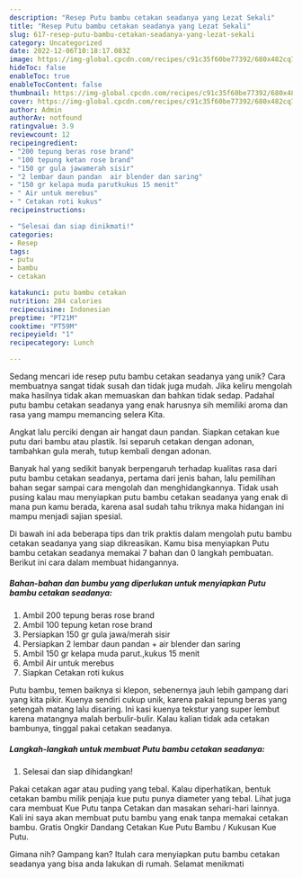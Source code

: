 ```yaml
---
description: "Resep Putu bambu cetakan seadanya yang Lezat Sekali"
title: "Resep Putu bambu cetakan seadanya yang Lezat Sekali"
slug: 617-resep-putu-bambu-cetakan-seadanya-yang-lezat-sekali
category: Uncategorized
date: 2022-12-06T10:18:17.083Z
image: https://img-global.cpcdn.com/recipes/c91c35f60be77392/680x482cq70/putu-bambu-cetakan-seadanya-foto-resep-utama.jpg
hideToc: false
enableToc: true
enableTocContent: false
thumbnail: https://img-global.cpcdn.com/recipes/c91c35f60be77392/680x482cq70/putu-bambu-cetakan-seadanya-foto-resep-utama.jpg
cover: https://img-global.cpcdn.com/recipes/c91c35f60be77392/680x482cq70/putu-bambu-cetakan-seadanya-foto-resep-utama.jpg
author: Admin
authorAv: notfound
ratingvalue: 3.9
reviewcount: 12
recipeingredient:
- "200 tepung beras rose brand"
- "100 tepung ketan rose brand"
- "150 gr gula jawamerah sisir"
- "2 lembar daun pandan  air blender dan saring"
- "150 gr kelapa muda parutkukus 15 menit"
- " Air untuk merebus"
- " Cetakan roti kukus"
recipeinstructions:

- "Selesai dan siap dinikmati!"
categories:
- Resep
tags:
- putu
- bambu
- cetakan

katakunci: putu bambu cetakan 
nutrition: 284 calories
recipecuisine: Indonesian
preptime: "PT21M"
cooktime: "PT59M"
recipeyield: "1"
recipecategory: Lunch

---
```





Sedang mencari ide resep putu bambu cetakan seadanya yang unik? Cara membuatnya sangat tidak susah dan tidak juga mudah. Jika keliru mengolah maka hasilnya tidak akan memuaskan dan bahkan tidak sedap. Padahal putu bambu cetakan seadanya yang enak harusnya sih memiliki aroma dan rasa yang mampu memancing selera Kita.





Angkat lalu perciki dengan air hangat daun pandan. Siapkan cetakan kue putu dari bambu atau plastik. Isi separuh cetakan dengan adonan, tambahkan gula merah, tutup kembali dengan adonan.

Banyak hal yang sedikit banyak berpengaruh terhadap kualitas rasa dari putu bambu cetakan seadanya, pertama dari jenis bahan, lalu pemilihan bahan segar sampai cara mengolah dan menghidangkannya. Tidak usah pusing kalau mau menyiapkan putu bambu cetakan seadanya yang enak di mana pun kamu berada, karena asal sudah tahu triknya maka hidangan ini mampu menjadi sajian spesial.






Di bawah ini ada beberapa tips dan trik praktis dalam mengolah putu bambu cetakan seadanya yang siap dikreasikan. Kamu bisa menyiapkan Putu bambu cetakan seadanya memakai 7 bahan dan 0 langkah pembuatan. Berikut ini cara dalam membuat hidangannya.

<!--inarticleads1-->

##### Bahan-bahan dan bumbu yang diperlukan untuk menyiapkan Putu bambu cetakan seadanya:

1. Ambil 200 tepung beras rose brand
1. Ambil 100 tepung ketan rose brand
1. Persiapkan 150 gr gula jawa/merah sisir
1. Persiapkan 2 lembar daun pandan + air blender dan saring
1. Ambil 150 gr kelapa muda parut.,kukus 15 menit
1. Ambil  Air untuk merebus
1. Siapkan  Cetakan roti kukus


Putu bambu, temen baiknya si klepon, sebenernya jauh lebih gampang dari yang kita pikir. Kuenya sendiri cukup unik, karena pakai tepung beras yang setengah matang lalu disaring. Ini kasi kuenya tekstur yang super lembut karena matangnya malah berbulir-bulir. Kalau kalian tidak ada cetakan bambunya, tinggal pakai cetakan seadanya. 

<!--inarticleads2-->

##### Langkah-langkah untuk membuat Putu bambu cetakan seadanya:


1. Selesai dan siap dihidangkan!

Pakai cetakan agar atau puding yang tebal. Kalau diperhatikan, bentuk cetakan bambu milik penjaja kue putu punya diameter yang tebal. Lihat juga cara membuat Kue Putu tanpa Cetakan dan masakan sehari-hari lainnya. Kali ini saya akan membuat putu bambu yang enak tanpa memakai cetakan bambu. Gratis Ongkir Dandang Cetakan Kue Putu Bambu / Kukusan Kue Putu. 

Gimana nih? Gampang kan? Itulah cara menyiapkan putu bambu cetakan seadanya yang bisa anda lakukan di rumah. Selamat menikmati

